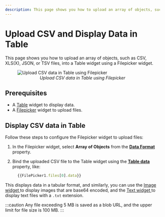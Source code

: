 ```yaml
---
description: This page shows you how to upload an array of objects, such as CSV, XLS(X), JSON, or TSV files, into a Table widget using a Filepicker widget.
---
```


# Upload CSV and Display Data in Table

This page shows you how to upload an array of objects, such as CSV, XLS(X), JSON, or TSV files, into a Table widget using a Filepicker widget.


 <figure>
  <img src="/img/uploadcsv.gif" style= {{width:"810px", height:"auto"}} alt="Upload CSV data in Table using Filepicker"/>
  <figcaption align = "center"><i>Upload CSV data in Table using Filepicker</i></figcaption>
</figure>

## Prerequisites

* A [Table](/reference/widgets/table) widget to display data.
* A [Filepicker](/reference/widgets/filepicker) widget to upload files.


## Display CSV data in Table

Follow these steps to configure the Filepicker widget to upload files:

1. In the Filepicker widget, select **Array of Objects** from the [**Data Format**](/reference/widgets/filepicker#data-format-string) property.

2. Bind the uploaded CSV file to the Table widget using the [**Table data**](/reference/widgets/table#table-data-arrayobject) property, like:

<dd>

```js
{{FilePicker1.files[0].data}}
```


</dd>


This displays data in a tabular format, and similarly, you can use the [Image widget ](/reference/widgets/image) to display images that are base64 encoded, and the [Text widget ](/reference/widgets/text) to display text files with a `.txt` extension.


:::caution
Any file exceeding 5 MB is saved as a blob URL, and the upper limit for file size is 100 MB.
:::
